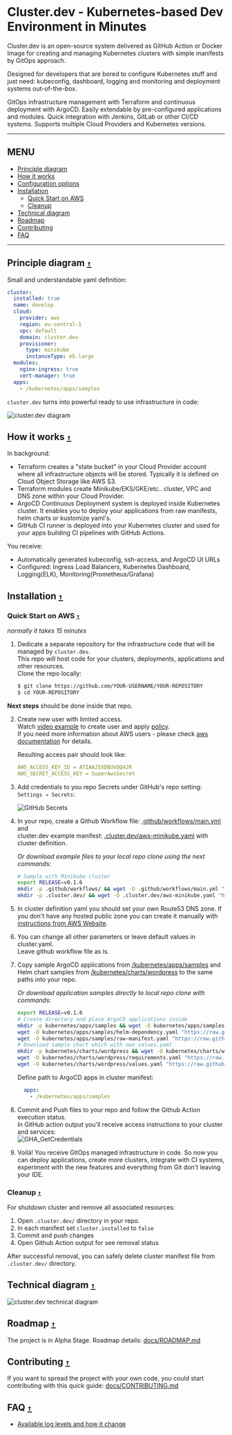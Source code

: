 # Cluster.dev - Kubernetes-based Dev Environment in Minutes

Cluster.dev is an open-source system delivered as GitHub Action or Docker Image for creating and managing Kubernetes clusters with simple manifests by GitOps approach.

Designed for developers that are bored to configure Kubernetes stuff and just need: kubeconfig, dashboard, logging and monitoring and deployment systems out-of-the-box.

GitOps infrastructure management with Terraform and continuous deployment with ArgoCD. Easily extendable by pre-configured applications and modules. Quick integration with Jenkins, GitLab or  other CI/CD systems. Supports multiple Cloud Providers and Kubernetes versions.

----

## MENU

* [Principle diagram](#principle-diagram-)
* [How it works](#how-it-works-)
* [Configuration options](/docs/OPTIONS.md)
* [Installation](#installation-)
  * [Quick Start on AWS](#quick-start-on-aws-)
  * [Cleanup](#cleanup-)
* [Technical diagram](#technical-diagram-)
* [Roadmap](#roadmap-)
* [Contributing](#contributing-)
* [FAQ](#faq-)

----


## Principle diagram [`↑`](#menu)

Small and understandable yaml definition:

```yaml
cluster:
  installed: true
  name: develop
  cloud:
    provider: aws
    region: eu-central-1
    vpc: default
    domain: cluster.dev
    provisioner:
      type: minikube
      instanceType: m5.large
  modules:
    nginx-ingress: true
    cert-manager: true
  apps:
    - /kubernetes/apps/samples
```

`cluster.dev` turns into powerful ready to use infrastructure in code:

![cluster.dev diagram](docs/images/cluster-dev-diagram.png)

## How it works [`↑`](#menu)

In background:

* Terraform creates a "state bucket" in your Cloud Provider account where all infrastructure objects will be stored. Typically it is defined on Cloud Object Storage like AWS S3.
* Terraform modules create Minikube/EKS/GKE/etc.. cluster, VPC and DNS zone within your Cloud Provider.
* ArgoCD Continuous Deployment system is deployed inside Kubernetes cluster. It enables you to deploy your applications from raw manifests, helm charts or kustomize yaml's.
* GitHub CI runner is deployed into your Kubernetes cluster and used for your apps building CI pipelines with GitHub Actions.

You receive:

* Automatically generated kubeconfig, ssh-access, and ArgoCD UI URLs
* Configured: Ingress Load Balancers, Kubernetes Dashboard, Logging(ELK), Monitoring(Prometheus/Grafana)


## Installation [`↑`](#menu)

### Quick Start on AWS [`↑`](#menu)

_normally it takes 15 minutes_

1. Dedicate a separate repository for the infrastructure code that will be managed by `cluster.dev`.  
This repo will host code for your clusters, deployments, applications and other resources.  
Clone the repo locally:

    ```bash
    $ git clone https://github.com/YOUR-USERNAME/YOUR-REPOSITORY
    $ cd YOUR-REPOSITORY
    ```

**Next steps** should be done inside that repo.

2. Create new user with limited access.  
Watch [video example](https://www.youtube.com/watch?v=ALF1Ku2lYys) to create user and apply [policy](install/aws_policy.json).  
If you need more information about AWS users - please check [aws documentation](https://docs.aws.amazon.com/IAM/latest/UserGuide/id_users_create.html#id_users_create_console) for details.  

    Resulting access pair should look like:

    ```yaml
    AWS_ACCESS_KEY_ID = ATIAAJSXDBUVOQ4JR
    AWS_SECRET_ACCESS_KEY = SuperAwsSecret
    ```


3. Add credentials to you repo Secrets under GitHub's repo setting: `Settings → Secrets`:  

    ![GitHub Secrets](docs/images/gh-secrets.png)

4. In your repo, create a Github Workflow file: [.github/workflows/main.yml](.github/workflows/main.yml) and  
 cluster.dev example manifest: [.cluster.dev/aws-minikube.yaml](.cluster.dev/aws-minikube.yaml) with cluster definition.

    _Or download example files to your local repo clone using the next commands:_


    ```bash
    # Sample with Minikube cluster
    export RELEASE=v0.1.6
    mkdir -p .github/workflows/ && wget -O .github/workflows/main.yml "https://raw.githubusercontent.com/shalb/cluster.dev/${RELEASE}/.github/workflows/aws.yml"
    mkdir -p .cluster.dev/ && wget -O .cluster.dev/aws-minikube.yaml "https://raw.githubusercontent.com/shalb/cluster.dev/${RELEASE}/.cluster.dev/aws-minikube.yaml"
    ```

5. In cluster definition yaml you should set your own Route53 DNS zone. If you don't have any hosted public zone you can create it manually with [instructions from AWS Website](https://docs.aws.amazon.com/Route53/latest/DeveloperGuide/CreatingHostedZone.html).

6. You can change all other parameters or leave default values in cluster.yaml.  
Leave github workflow file as is.

7. Copy sample ArgoCD applications from [/kubernetes/apps/samples](https://github.com/shalb/cluster.dev/tree/master/kubernetes/apps/samples) and Helm chart samples from [/kubernetes/charts/wordpress](https://github.com/shalb/cluster.dev/tree/master/kubernetes/charts/wordpress) to the same paths into your repo.

    _Or download application samples directly to local repo clone with commands:_

    ```bash
    export RELEASE=v0.1.6
    # Create directory and place ArgoCD applications inside
    mkdir -p kubernetes/apps/samples && wget -O kubernetes/apps/samples/helm-all-in-app.yaml "https://raw.githubusercontent.com/shalb/cluster.dev/${RELEASE}/kubernetes/apps/samples/helm-all-in-app.yaml"
    wget -O kubernetes/apps/samples/helm-dependency.yaml "https://raw.githubusercontent.com/shalb/cluster.dev/${RELEASE}/kubernetes/apps/samples/helm-dependency.yaml"
    wget -O kubernetes/apps/samples/raw-manifest.yaml "https://raw.githubusercontent.com/shalb/cluster.dev/${RELEASE}/kubernetes/apps/samples/raw-manifest.yaml"
    # Download sample chart which with own values.yaml
    mkdir -p kubernetes/charts/wordpress && wget -O kubernetes/charts/wordpress/Chart.yaml "https://raw.githubusercontent.com/shalb/cluster.dev/${RELEASE}/kubernetes/charts/wordpress/Chart.yaml"
    wget -O kubernetes/charts/wordpress/requirements.yaml "https://raw.githubusercontent.com/shalb/cluster.dev/${RELEASE}/kubernetes/charts/wordpress/requirements.yaml"
    wget -O kubernetes/charts/wordpress/values.yaml "https://raw.githubusercontent.com/shalb/cluster.dev/${RELEASE}/kubernetes/charts/wordpress/values.yaml"
    ```

    Define path to ArgoCD apps in cluster manifest:

    ```yaml
      apps:
        - /kubernetes/apps/samples
    ```

8. Commit and Push files to your repo and follow the Github Action execution status.  
In GitHub action output you'll receive access instructions to your cluster and services:  
![GHA_GetCredentials](docs/images/gha_get_credentials.png)

9. Voilà! You receive GitOps managed infrastructure in code. So now you can deploy applications, create more clusters, integrate with CI systems, experiment with the new features and everything from Git don't leaving your IDE.

### Cleanup [`↑`](#menu)

For shutdown cluster and remove all associated resources:

1. Open `.cluster.dev/` directory in your repo.
2. In each manifest set `cluster.installed` to `false`
3. Commit and push changes
4. Open Github Action output for see removal status

After successful removal, you can safely delete cluster manifest file from `.cluster.dev/` directory.


## Technical diagram [`↑`](#menu)

![cluster.dev technical diagram](docs/images/cluster-dev-technical-diagram.png)

## Roadmap [`↑`](#menu)

The project is in Alpha Stage. Roadmap details: [docs/ROADMAP.md](docs/ROADMAP.md)

## Contributing [`↑`](#menu)

If you want to spread the project with your own code, you could start contributing with this quick guide: [docs/CONTRIBUTING.md](docs/CONTRIBUTING.md)

## FAQ [`↑`](#menu)

* [Available log levels and how it change](https://github.com/shalb/cluster.dev/blob/master/docs/bash-logging.md#logging-levels)
